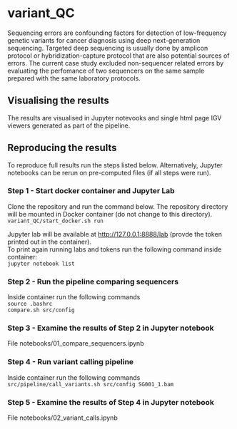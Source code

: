 # variant_QC
Sequencing errors are confounding factors for detection of low-frequency genetic variants for cancer diagnosis using deep next-generation sequencing. Targeted deep sequencing is usually done by amplicon protocol or hybridization-capture protocol that are also potential sources of errors. The current case study excluded non-sequencer related errors by evaluating the perfomance of two sequencers on the same sample prepared with the same laboratory protocols.

## Visualising the results
The results are visualised in Jupyter notevooks and single html page IGV viewers generated as part of the pipeline.

## Reproducing the results
To reproduce full results run the steps listed below.
Alternatively, Jupyter  notebooks can be rerun on pre-computed files (if all steps were run).

### Step 1 - Start docker container and Jupyter Lab
Clone the repository and run the command below. The repository directory will be mounted in Docker container (do not change to this directory).
`variant_QC/start_docker.sh run`  

Jupyter lab will be available at http://127.0.0.1:8888/lab (provde the token printed out in the container).   
To print again running labs and tokens run the following command inside container:  
`jupyter notebook list`  

### Step 2 - Run the pipeline comparing sequencers
Inside container run the following commands  
`source .bashrc`  
`compare.sh src/config`  

### Step 3 - Examine the results of Step 2 in Jupyter notebook
File notebooks/01_compare_sequencers.ipynb

### Step 4 - Run variant calling pipeline
Inside container run the following commands  
`src/pipeline/call_variants.sh src/config SG001_1.bam`

### Step 5 - Examine the results of Step 4 in Jupyter notebook
File notebooks/02_variant_calls.ipynb
